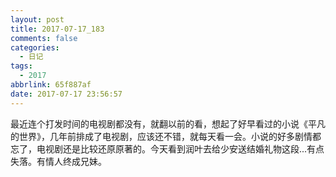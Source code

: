```yaml
---
layout: post
title: 2017-07-17_183
comments: false
categories:
  - 日记
tags:
  - 2017
abbrlink: 65f887af
date: 2017-07-17 23:56:57
---
```


 最近连个打发时间的电视剧都没有，就翻以前的看，想起了好早看过的小说《平凡的世界》，几年前排成了电视剧，应该还不错，就每天看一会。小说的好多剧情都忘了，电视剧还是比较还原原著的。今天看到润叶去给少安送结婚礼物这段...有点失落。有情人终成兄妹。
